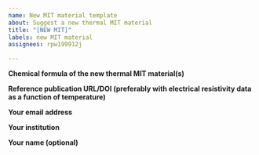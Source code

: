 ```yaml
---
name: New MIT material template
about: Suggest a new thermal MIT material
title: "[NEW MIT]"
labels: new MIT material
assignees: rpw199912j

---
```


**Chemical formula of the new thermal MIT material(s)**

**Reference publication URL/DOI (preferably with electrical resistivity data as a function of temperature)**

**Your email address**

**Your institution**

**Your name (optional)**
